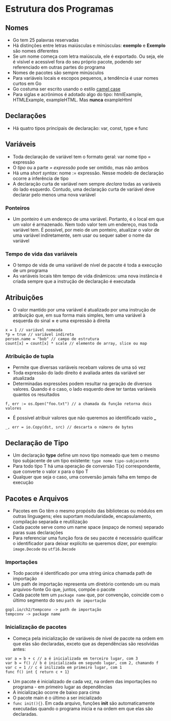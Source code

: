 # Estrutura dos Programas

## Nomes

- Go tem 25 palavras reservadas
- Há distinções entre letras maiúsculas e minúsculas: **exemplo** e **Exemplo** são nomes diferentes
- Se um nome começa com letra maiúscula, ele é exportado. Ou seja, ele é visível e acessível fora do seu próprio pacote, podendo ser referenciado em outras partes do programa
- Nomes de pacotes são sempre minúsculos
- Para variáveis locais e escopos pequenos, a tendência é usar nomes curtos em Go
- Go costuma ser escrito usando o estilo [camel case](https://pt.wikipedia.org/wiki/CamelCase#:~:text=CamelCase%20%C3%A9%20a%20denomina%C3%A7%C3%A3o%20em,defini%C3%A7%C3%B5es%20de%20classes%20e%20objetos.)
- Para siglas e acrônimos é adotado algo do tipo: htmlExample, HTMLExample, exampleHTML. Mas **nunca** exampleHtml

## Declarações

- Há quatro tipos principais de declaração: var, const, type e func

## Variáveis

- Toda declaração de variável tem o formato geral: var nome tipo = expressão
- O *tipo* ou a parte *= expressão* pode ser omitido, mas não ambos
- Há uma *short syntax*: nome := expressão. Nesse modelo de declaração ocorre a inferência de tipo
- A declaração curta de variável nem sempre *declara* todas as variáveis do lado esquerdo. Contudo, uma declaração curta de variável deve declarar pelo menos uma nova variável

### Ponteiros

- Um ponteiro é um endereço de uma variável. Portanto, é o local em que um valor é armazenado. Nem todo valor tem um endereço, mas toda variável tem. É possível, por meio de um ponteiro, atualizar o valor de uma variável indiretamente, sem usar ou sequer saber o nome da variável

### Tempo de vida das variáveis

- O tempo de vida de uma variável de nível de pacote é toda a execução de um programa
- As variáveis locais têm tempo de vida dinâmicos: uma nova instância é criada sempre que a instrução de declaração é executada

## Atribuições

- O valor mantido por uma variável é atualizado por uma instrução de atribuição que, em sua forma mais simples, tem uma variável à esquerda do sinal **=** e uma expressão à direita

```
x = 1 // variável nomeada
*p = true // variável indireta
person.name = "bob" // campo de estrutura
count[x] = count[x] * scale // elemento de array, slice ou map
```

### Atribuição de tupla

- Permite que diversas variáveis recebam valores de uma só vez
- Toda expressão do lado direito é avaliada antes da variável ser atualizada
- Determinadas expressões podem resultar na geração de diversos valores. Quando é o caso, o lado esquerdo deve ter tantas variáveis quantos os resultados

```
f, err := os.Open("foo.txt") // a chamada da função retorna dois valores
```

- É possível atribuir valores que não queremos ao identificado vazio **_**

```
_, err = io.Copy(dst, src) // descarta o número de bytes
```

## Declaração de Tipo

- Um declaração **type** define um novo tipo nomeado que tem o mesmo tipo subjacente de um tipo existente: `type nome tipo-subjacente`
- Para todo tipo T há uma operação de conversão T(x) correspondente, que converte o valor x para o tipo T
- Qualquer que seja o caso, uma conversão jamais falha em tempo de execução

## Pacotes e Arquivos

- Pacotes em Go têm o mesmo propósito das bibliotecas ou módulos em outras linguagens; eles suportam modularidade, encapsulamento, compilação separada e reutilização
- Cada pacote serve como um name space (espaço de nomes) separado paras suas declarações
- Para referenciar uma função fora de seu pacote é necessário qualificar o identificador para deixar explícito se queremos dizer, por exemplo: `image.Decode` ou `utf16.Decode`

### Importações

- Todo pacote é identificado por uma string única chamada path de importação
- Um path de importação representa um diretório contendo um ou mais arquivos-fonte Go que, juntos, compõe o pacote
- Cada pacote tem um `package name` que, por convenção, coincide com o último segmento do seu `path de importação`

```
gopl.io/ch2/tempconv -> path de importação
tempconv -> package name
```
### Inicialização de pacotes

- Começa pela inicialização de variáveis de nível de pacote na ordem em que elas são declaradas, exceto que as dependências são resolvidas antes:

```
var a = b + c // a é inicializada em terceiro lugar, com 3
var b = f() // b é inicializada em segundo lugar, com 2, chamando f
var c = 1 // c é inilizada em primeiro lugar, com 1
func f() int { return c + 1}
```

- Um pacote é inicializado de cada vez, na ordem das importações no programa - em primeiro lugar as dependências
- A inicialização ocorre de baixo para cima
- O pacote main é o último a ser inicializado
- `func init(){}`. Em cada arquivo, funções **init** são automaticamente executadas quando o programa inicia e na ordem em que elas são declaradas.